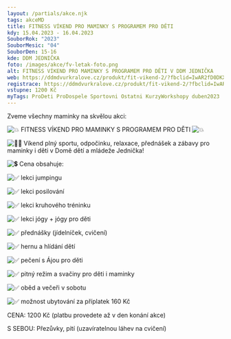 ```yaml
---
layout: /partials/akce.njk
tags: akceMD
title: FITNESS VÍKEND PRO MAMINKY S PROGRAMEM PRO DĚTI
kdy: 15.04.2023 - 16.04.2023
SouborRok: "2023"
SouborMesic: "04"
SouborDen: 15-16
kde: DDM JEDNIČKA
foto: /images/akce/fv-letak-foto.png
alt: FITNESS VÍKEND PRO MAMINKY S PROGRAMEM PRO DĚTI V DDM JEDNIČKA
web: https://ddmdvurkralove.cz/produkt/fit-vikend-2/?fbclid=IwAR2fD0DKXZmTxzUzsylxuz4SrAmn1V9W0pXvEwCcTOh9DEWrUMy7f2R4HlA
registrace: https://ddmdvurkralove.cz/produkt/fit-vikend-2/?fbclid=IwAR2fD0DKXZmTxzUzsylxuz4SrAmn1V9W0pXvEwCcTOh9DEWrUMy7f2R4HlA
vstupne: 1200 Kč
myTags: ProDeti ProDospele Sportovni Ostatni KurzyWorkshopy duben2023
---
```

Zveme všechny maminky na skvělou akci:

![💥](https://static.xx.fbcdn.net/images/emoji.php/v9/t99/1.5/16/1f4a5.png) FITNESS VÍKEND PRO MAMINKY S PROGRAMEM PRO DĚTI ![💥](https://static.xx.fbcdn.net/images/emoji.php/v9/t99/1.5/16/1f4a5.png)

![👯‍♀️](https://static.xx.fbcdn.net/images/emoji.php/v9/t83/1.5/16/1f46f_200d_2640.png) Víkend plný sportu, odpočinku, relaxace, přednášek a zábavy pro maminky i děti v Domě dětí a mládeže Jednička!

![💲](https://static.xx.fbcdn.net/images/emoji.php/v9/tb5/1.5/16/1f4b2.png) [](<>)Cena obsahuje:

![✅](https://static.xx.fbcdn.net/images/emoji.php/v9/tba/1.5/16/2705.png) lekci jumpingu

![✅](https://static.xx.fbcdn.net/images/emoji.php/v9/tba/1.5/16/2705.png) lekci posilování

![✅](https://static.xx.fbcdn.net/images/emoji.php/v9/tba/1.5/16/2705.png) lekci kruhového tréninku

![✅](https://static.xx.fbcdn.net/images/emoji.php/v9/tba/1.5/16/2705.png) lekci jógy + jógy pro děti

![✅](https://static.xx.fbcdn.net/images/emoji.php/v9/tba/1.5/16/2705.png) přednášky (jídelníček, cvičení)

![✅](https://static.xx.fbcdn.net/images/emoji.php/v9/tba/1.5/16/2705.png) hernu a hlídání dětí

![✅](https://static.xx.fbcdn.net/images/emoji.php/v9/tba/1.5/16/2705.png) pečení s Ájou pro děti

![✅](https://static.xx.fbcdn.net/images/emoji.php/v9/tba/1.5/16/2705.png) pitný režim a svačiny pro děti i maminky

![✅](https://static.xx.fbcdn.net/images/emoji.php/v9/tba/1.5/16/2705.png) oběd a večeři v sobotu

![✅](https://static.xx.fbcdn.net/images/emoji.php/v9/tba/1.5/16/2705.png) možnost ubytování za příplatek 160 Kč

CENA: 1200 Kč (platbu provedete až v den konání akce)

S SEBOU: Přezůvky, pití (uzavíratelnou láhev na cvičení)[](https://www.facebook.com/groups/1282092685941096/post_insights/1415905012559862/?__cft__[0]=AZWq4vKD0IHKc3MkOQk24Nmbq1CkaHlNBnAnuiPkFoIVN1IZ47dl-fBcCUCXgoZ0Wug9fBY6ztHA597e1qkgeWDNQR9poZj0e_GyVPMHLECqLsY0FEOpI1gB762D8ZCUSumukByHFFUZ871OeS74rO_vq8U-NgzypojPpH9apE1uQHtBFOqYqlbck1e_fXUXAPg&__tn__=*W-R)